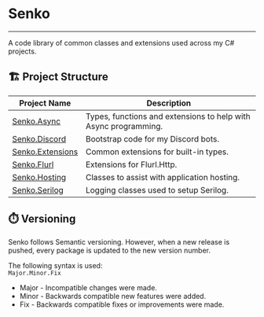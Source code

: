 ﻿# Senko

---
A code library of common classes and extensions used across my C# projects.

## 🏗️ Project Structure
| Project Name                                                                 | Description                                                     |
|------------------------------------------------------------------------------|-----------------------------------------------------------------|
| [Senko.Async](https://www.nuget.org/packages/NiallVR.Senko.Async/)           | Types, functions and extensions to help with Async programming. |
| [Senko.Discord](https://www.nuget.org/packages/NiallVR.Senko.Discord/)       | Bootstrap code for my Discord bots.                             |
| [Senko.Extensions](https://www.nuget.org/packages/NiallVR.Senko.Extensions/) | Common extensions for built-in types.                           |
| [Senko.Flurl](https://www.nuget.org/packages/NiallVR.Senko.Flurl/)           | Extensions for Flurl.Http.                                      |
| [Senko.Hosting](https://www.nuget.org/packages/NiallVR.Senko.Hosting/)       | Classes to assist with application hosting.                     |
| [Senko.Serilog](https://www.nuget.org/packages/NiallVR.Senko.Serilog/)       | Logging classes used to setup Serilog.                          |

## ⏱️ Versioning
Senko follows Semantic versioning. 
However, when a new release is pushed, every package is updated to the new version number.

The following syntax is used:  
`Major.Minor.Fix`
- Major - Incompatible changes were made.
- Minor - Backwards compatible new features were added.
- Fix - Backwards compatible fixes or improvements were made.

